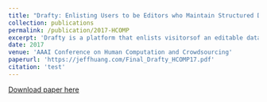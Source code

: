 ```yaml
---
title: "Drafty: Enlisting Users to be Editors who Maintain Structured Data"
collection: publications
permalink: /publication/2017-HCOMP
excerpt: 'Drafty is a platform that enlists visitorsof an editable dataset to become “user-editors” to help solvethis  problem.  It  records  and  analyzes  user-editors’  within-page interactions to construct user interest profiles, creatinga cyclical feedback mechanism that enables Drafty to targetrequests  for  specific  corrections  from  user-editors.  To  val-idate  the  automatically  generated  user  interest  profiles,  wesurveyed participants who performed self-created tasks withDrafty and found their user interest score was 3.2 higher ondata they were interested in versus data they had no interestin.  Next,  a  7-month  live  experiment  compared  the  efficacyof  user-editor  corrections  depending  on  whether  they  wereasked to review data that matched their interests. Our find-ings suggest that user-editors are approximately 3 times morelikely to provide accurate corrections for data matching theirinterest profiles, and about 2 times more likely to provide cor-rections in the first place.'
date: 2017
venue: 'AAAI Conference on Human Computation and Crowdsourcing'
paperurl: 'https://jeffhuang.com/Final_Drafty_HCOMP17.pdf'
citation: 'test'
---
```


[Download paper here](https://jeffhuang.com/Final_Drafty_HCOMP17.pdf)

<!---Recommended citation: Your Name, You. (2009). "Paper Title Number 1." <i>Journal 1</i>. 1(1)
